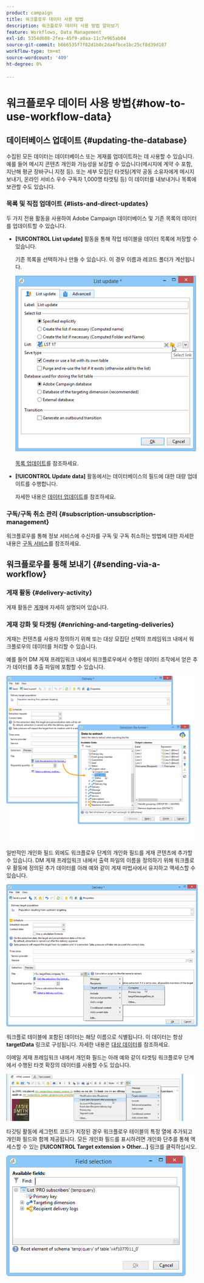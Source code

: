 ```yaml
---
product: campaign
title: 워크플로우 데이터 사용 방법
description: 워크플로우 데이터 사용 방법 알아보기
feature: Workflows, Data Management
exl-id: 5354d608-2fea-45f9-a0aa-11c7e965ab04
source-git-commit: b666535f7f82d1b8c2da4fbce1bc25cf8d39d187
workflow-type: tm+mt
source-wordcount: '409'
ht-degree: 0%

---
```


# 워크플로우 데이터 사용 방법{#how-to-use-workflow-data}



## 데이터베이스 업데이트 {#updating-the-database}

수집된 모든 데이터는 데이터베이스 또는 게재를 업데이트하는 데 사용할 수 있습니다. 예를 들어 메시지 콘텐츠 개인화 가능성을 보강할 수 있습니다(메시지에 계약 수 포함, 지난해 평균 장바구니 지정 등). 또는 세부 모집단 타겟팅(계약 공동 소유자에게 메시지 보내기, 온라인 서비스 우수 구독자 1,000명 타겟팅 등) 이 데이터를 내보내거나 목록에 보관할 수도 있습니다.

### 목록 및 직접 업데이트 {#lists-and-direct-updates}

두 가지 전용 활동을 사용하여 Adobe Campaign 데이터베이스 및 기존 목록의 데이터를 업데이트할 수 있습니다.

* **[!UICONTROL List update]** 활동을 통해 작업 테이블을 데이터 목록에 저장할 수 있습니다.

  기존 목록을 선택하거나 만들 수 있습니다. 이 경우 이름과 레코드 폴더가 계산됩니다.

  ![](assets/s_user_create_list.png)

  [목록 업데이트](list-update.md)를 참조하세요.

* **[!UICONTROL Update data]** 활동에서는 데이터베이스의 필드에 대한 대량 업데이트를 수행합니다.

  자세한 내용은 [데이터 업데이트](update-data.md)를 참조하세요.

### 구독/구독 취소 관리 {#subscription-unsubscription-management}

워크플로우를 통해 정보 서비스에 수신자를 구독 및 구독 취소하는 방법에 대한 자세한 내용은 [구독 서비스](subscription-services.md)를 참조하세요.

## 워크플로우를 통해 보내기 {#sending-via-a-workflow}

### 게재 활동 {#delivery-activity}

게재 활동은 [게재](delivery.md)에 자세히 설명되어 있습니다.

### 게재 강화 및 타겟팅 {#enriching-and-targeting-deliveries}

게재는 컨텐츠를 사용자 정의하기 위해 또는 대상 모집단 선택의 프레임워크 내에서 워크플로우의 데이터를 처리할 수 있습니다.

예를 들어 DM 게재 프레임워크 내에서 워크플로우에서 수행된 데이터 조작에서 얻은 추가 데이터를 추출 파일에 포함할 수 있습니다.

![](assets/s_advuser_add_data_postal_mail.png)

일반적인 개인화 필드 외에도 워크플로우 단계의 개인화 필드를 게재 콘텐츠에 추가할 수 있습니다. DM 게재 프레임워크 내에서 출력 파일의 이름을 정의하기 위해 워크플로우 활동에 정의된 추가 데이터를 아래 예와 같이 게재 마법사에서 유지하고 액세스할 수 있습니다.

![](assets/s_advuser_using_additional_data.png)

워크플로 테이블에 포함된 데이터는 해당 이름으로 식별됩니다. 이 데이터는 항상 **targetData** 링크로 구성됩니다. 자세한 내용은 [대상 데이터](data-life-cycle.md#target-data)를 참조하세요.

이메일 게재 프레임워크 내에서 개인화 필드는 아래 예와 같이 타겟팅 워크플로우 단계에서 수행된 타겟 확장의 데이터를 사용할 수도 있습니다.

![](assets/s_advuser_add_data_email.png)

타깃팅 활동에 세그먼트 코드가 지정된 경우 워크플로우 테이블의 특정 열에 추가되고 개인화 필드와 함께 제공됩니다. 모든 개인화 필드를 표시하려면 개인화 단추를 통해 액세스할 수 있는 **[!UICONTROL Target extension > Other...]** 링크를 클릭하십시오.

![](assets/s_advuser_segment_code_select.png)
